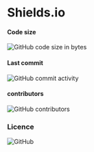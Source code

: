 # Shields.io

####  Code size

![GitHub code size in bytes](https://img.shields.io/github/languages/code-size/manerajona/curso-web)


####  Last commit

![GitHub commit activity](https://img.shields.io/github/commit-activity/m/manerajona/curso-web)


####  contributors

![GitHub contributors](https://img.shields.io/github/contributors/manerajona/curso-web)


### Licence
![GitHub](https://img.shields.io/github/license/manerajona/curso-web)

